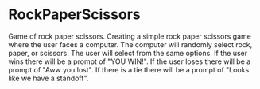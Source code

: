 # RockPaperScissors
Game of rock paper scissors.
Creating a simple rock paper scissors game where the user faces a computer.
The computer will randomly select rock, paper, or scissors.
The user will select from the same options.
If the user wins there will be a prompt of "YOU WIN!".
If the user loses there will be a prompt of "Aww you lost".
If there is a tie there will be a prompt of "Looks like we have a standoff".

